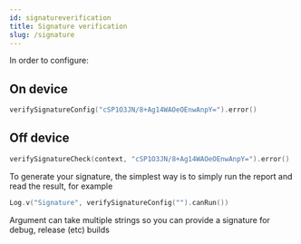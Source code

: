 ```yaml
---
id: signatureverification
title: Signature verification
slug: /signature
---
```


In order to configure:

## On device 
```kotlin
verifySignatureConfig("cSP1O3JN/8+Ag14WAOeOEnwAnpY=").error()
```

## Off device
```kotlin
verifySignatureCheck(context, "cSP1O3JN/8+Ag14WAOeOEnwAnpY=").error()
```

To generate your signature, the simplest way is to simply run the report and read
the result, for example


```kotlin
Log.v("Signature", verifySignatureConfig("").canRun())
```

Argument can take multiple strings so you can provide a signature for
debug, release (etc) builds
